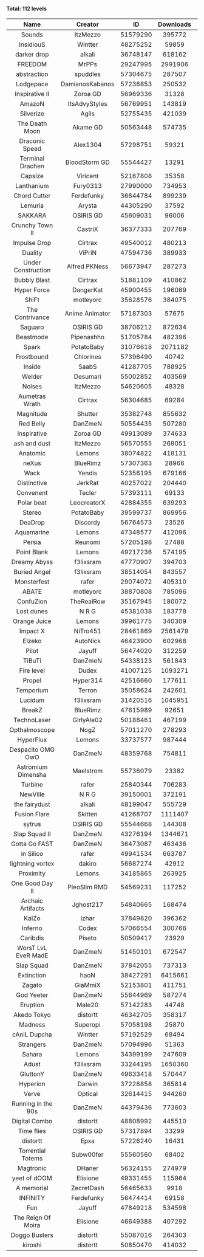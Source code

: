 #### Total: 112 levels

| Name | Creator | ID | Downloads | Likes |
|:---:|:---:|:---:|:---:|:---:|
| Sounds | ItzMezzo | 51579290 | 395772 | 30999
| InsidiouS | Wintter | 48275252 | 59859 | 9797
| darker drop | alkali | 36748147 | 618162 | 71497
| FREEDOM | MrPPs | 29247995 | 2991906 | 290485
| abstraction | spuddles | 57304675 | 287507 | 19231
| Lodgepace | DamianosKabanos | 57236853 | 250532 | 14104
| Inspirative II | Zoroa GD | 56969336 | 31328 | 3508
| AmazoN | ItsAdvyStyles | 56769951 | 143819 | 19171
| Silverize | Agils | 52755435 | 421039 | 40709
| The Death Moon | Akame GD | 50563448 | 574735 | 51706
| Draconic Speed | Alex1304 | 57298751 | 59321 | 5211
| Terminal Drachen | BloodStorm GD | 55544427 | 13291 | 1421
| Capsize  | Viricent | 52167808 | 35358 | 3095
| Lanthanium | Fury0313 | 27990000 | 734953 | 79224
| Chord Cutter | Ferdefunky | 36644784 | 899239 | 91826
| Lemuria | Arysta | 44305290 | 37592 | 3582
| SAKKARA | OSIRIS GD | 45609031 | 96006 | 9940
| Crunchy Town II | CastriX | 36377333 | 207769 | 24035
| Impulse Drop  | Cirtrax | 49540012 | 480213 | 47297
| Duality | ViPriN | 47594736 | 389933 | 29815
| Under Construction  | Alfred PKNess | 56673947 | 287273 | 17662
| Bubbly Blast | Cirtrax | 51881109 | 410862 | 27797
| Hyper Force | DangerKat | 45900455 | 196089 | 18737
| ShiFt | motleyorc | 35628576 | 384075 | 47533
| The Contrivance | Anime Animator | 57187303 | 57675 | 4057
| Saguaro | OSIRIS GD | 38706212 | 872634 | 89783
| Beastmode | Pipenashho | 51705784 | 482396 | 41792
| Spark | PotatoBaby | 31076618 | 2071182 | 225148
| Frostbound | Chlorines | 57396490 | 40742 | 2189
| Inside | SaabS | 41287705 | 788925 | 74891
| Welder | Desumari | 55002852 | 403569 | 22404
| Noises | ItzMezzo | 54620605 | 48328 | 4775
| Aumetras Wrath | Cirtrax | 56304685 | 69284 | 6095
| Magnitude | Shutter | 35382748 | 855632 | 89077
| Red Belly | DanZmeN | 50554435 | 507280 | 42513
| Inspirative | Zoroa GD | 49913089 | 374633 | 22281
| ash and dust | ItzMezzo | 56570555 | 269051 | 12690
| Anatomic | Lemons | 38074822 | 418131 | 46615
| neXus | BlueRimz | 57307363 | 28966 | 4088
| Wack | Yendis | 52356195 | 679166 | 65710
| Distinctive | JerkRat | 40257022 | 204440 | 17901
| Convenent | Tecler | 57393111 | 69133 | 5452
| Polar beat | LeocreatorX | 42884355 | 639293 | 50965
| Stereo | PotatoBaby | 39599737 | 869956 | 68102
| DeaDrop | Discordy | 56764573 | 23526 | 4056
| Aquamarine | Lemons | 47348577 | 412096 | 38777
| Persia | Reunomi | 57205198 | 27488 | 2503
| Point Blank | Lemons | 49217236 | 574195 | 50174
| Dreamy Abyss | f3lixsram | 47770907 | 394703 | 31423
| Buried Angel | f3lixsram | 38514054 | 843557 | 105442
| Monsterfest | rafer | 29074072 | 405310 | 38299
| ABATE | motleyorc | 38870808 | 785096 | 89380
| ConfuZion | TheRealRow | 35167945 | 180072 | 25173
| Lost dunes | N R G | 45381038 | 183778 | 17853
| Orange Juice | Lemons | 39961775 | 340309 | 31894
| Impact X | NiTro451 | 28461869 | 2561479 | 252830
| Elzeko | AutoNick | 46423900 | 602968 | 54290
| Pilot | Jayuff | 56474020 | 312259 | 21625
| TiBuTi | DanZmeN | 54338123 | 561843 | 68539
| Fire level | Dudex | 41007125 | 1093271 | 97931
| Propel | Hyper314 | 42516660 | 177611 | 18057
| Temporium | Terron | 35058624 | 242601 | 34478
| Lucidum | f3lixsram | 31420516 | 1045951 | 116983
| BreakZ | BlueRimz | 47615989 | 92651 | 8519
| TechnoLaser | GirlyAle02 | 50188461 | 467199 | 42986
| Opthalmoscope | NogZ | 57011270 | 278293 | 14341
| HyperFlux | Lemons | 33737577 | 987444 | 115879
| Despacito OMG OwO | DanZmeN | 48359768 | 754811 | 66051
| Astromium Dimensha | Maelstrom | 55736079 | 23382 | 3368
| Turbine | rafer | 25840344 | 706283 | 67542
| NewVille | N R G | 39150001 | 372191 | 29539
| the fairydust | alkali | 48199047 | 555729 | 64155
| Fusion Flare | Skitten | 41268707 | 1111407 | 58175
| sytrus  | OSIRIS GD | 55544668 | 144308 | 9990
| Slap Squad II | DanZmeN | 43276194 | 1344671 | 131089
| Gotta Go FAST | DanZmeN | 36473087 | 463436 | 44856
| in Silico | rafer | 49941534 | 663787 | 65114
| lightning vortex | dakiro | 56687274 | 42912 | 6173
| Proximity | Lemons | 34185865 | 263925 | 37189
| One Good Day II | PleoSlim RMD | 54569231 | 117252 | 11144
| Archaic Artifacts | Jghost217 | 54840665 | 168474 | 18603
| KaIZo | izhar | 37849820 | 396362 | 46758
| Inferno | Codex | 57066554 | 300766 | 16035
| Caribdis | Piseto | 50509417 | 23929 | 2064
| WorsT LvL EveR MadE | DanZmeN | 51450101 | 672547 | 60874
| Slap Squad | DanZmeN | 37842055 | 737313 | 82743
| Extinction | haoN | 38427291 | 6415661 | 413446
| Zagato | GiaMmiX | 52153801 | 411751 | 35503
| God Yeeter | DanZmeN | 55644969 | 587274 | 63152
| Eruption | Male20 | 57142283 | 44748 | 3527
| Akedo Tokyo | distortt | 46342705 | 358317 | 27466
| Madness | Superopi | 57058198 | 25870 | 2646
| cAniL Dupcha | Wintter | 57192529 | 68494 | 5403
| Strangers | DanZmeN | 57094996 | 51363 | 7762
| Sahara | Lemons | 34399199 | 247609 | 32661
| Adust | f3lixsram | 33244195 | 1650360 | 173549
| GluttonY | DanZmeN | 49633418 | 570447 | 57221
| Hyperion | Darwin | 37226858 | 365814 | 40694
| Verve | Optical | 32614415 | 944260 | 100839
| Running in the 90s | DanZmeN | 44379436 | 773603 | 80523
| Digital Combo | distortt | 48808992 | 445510 | 45322
| Time flies | OSIRIS GD | 57317894 | 33299 | 5213
| distortt | Epxa | 57226240 | 16431 | 1935
| Torrential Totems | Subw00fer | 55560560 | 68402 | 5668
| Magtronic | DHaner | 56324155 | 274979 | 15391
| yeet of dOOM | Elisione | 49331455 | 115964 | 11209
| A memorial | ZecretDash | 56465633 | 9918 | 1128
| INFINITY | Ferdefunky | 56474414 | 69158 | 5976
| Fun | Jayuff | 47849218 | 534598 | 53204
| The Reign Of Moira | Elisione | 46649388 | 407292 | 35736
| Doggo Busters | distortt | 55087016 | 264303 | 17619
| kiroshi | distortt | 50850470 | 414032 | 41025
